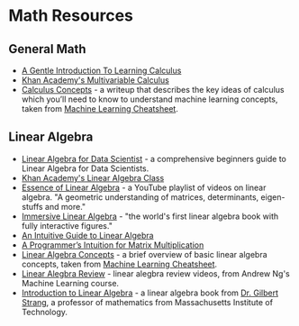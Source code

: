 # Math Resources

## General Math
- [A Gentle Introduction To Learning Calculus](https://betterexplained.com/articles/a-gentle-introduction-to-learning-calculus/)
- [Khan Academy's Multivariable Calculus](https://www.khanacademy.org/math/multivariable-calculus)
- [Calculus Concepts](http://ml-cheatsheet.readthedocs.io/en/latest/calculus.html) - a writeup that describes the key ideas of calculus which you’ll need to know to understand machine learning concepts, taken from [Machine Learning Cheatsheet](http://ml-cheatsheet.readthedocs.io/en/latest/index.html). 

## Linear Algebra
- [Linear Algebra for Data Scientist](https://www.analyticsvidhya.com/blog/2017/05/comprehensive-guide-to-linear-algebra/) - a comprehensive beginners guide to Linear Algebra for Data Scientists.
- [Khan Academy's Linear Algebra Class](https://www.khanacademy.org/math/linear-algebra)
- [Essence of Linear Algebra](https://www.youtube.com/playlist?list=PLZHQObOWTQDPD3MizzM2xVFitgF8hE_ab) - a YouTube playlist of videos on linear algebra. "A geometric understanding of matrices, determinants, eigen-stuffs and more."
- [Immersive Linear Algebra](http://immersivemath.com/ila/index.html) - "the world's first linear algebra book with fully interactive figures."
- [An Intuitive Guide to Linear Algebra](https://betterexplained.com/articles/linear-algebra-guide/)
- [A Programmer’s Intuition for Matrix Multiplication](https://betterexplained.com/articles/matrix-multiplication/)
- [Linear Algebra Concepts](http://ml-cheatsheet.readthedocs.io/en/latest/linear_algebra.html) - a brief overview of basic linear algebra concepts, taken from [Machine Learning Cheatsheet](http://ml-cheatsheet.readthedocs.io/en/latest/index.html).
- [Linear Alegbra Review](https://www.youtube.com/watch?v=6AP4IvfKmwg&list=PLnnr1O8OWc6boN4WHeuisJWmeQHH9D_Vg) - linear alegbra review videos, from Andrew Ng's Machine Learning course. 
- [Introduction to Linear Algebra](http://math.mit.edu/~gs/linearalgebra/) - a linear algebra book from [Dr. Gilbert Strang](http://math.mit.edu/~gs/), a professor of mathematics from Massachusetts Institute of Technology. 
